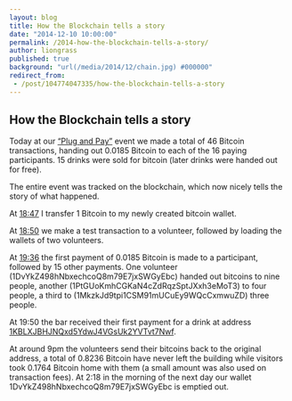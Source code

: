 ```yaml
---
layout: blog
title: How the Blockchain tells a story
date: "2014-12-10 10:00:00"
permalink: /2014-how-the-blockchain-tells-a-story/
author: liongrass
published: true
background: "url(/media/2014/12/chain.jpg) #000000"
redirect_from:
 - /post/104774047335/how-the-blockchain-tells-a-story
---
```


## How the Blockchain tells a story

Today at our [“Plug and Pay”](http://www.bitcoin.org.hk/post/104773939865/impressions-from-our-plug-and-pay-event-with) event we made a total of 46 Bitcoin transactions, handing out 0.0185 Bitcoin to each of the 16 paying participants. 15 drinks were sold for bitcoin (later drinks were handed out for free).

The entire event was tracked on the blockchain, which now nicely tells the story of what happened.

At [18:47](https://blockchain.info/tx/2b21b7fcc12f2864323d7e69c9f2e73a34532d19a4f7fe9971a36fe83df8d08b) I transfer 1 Bitcoin to my newly created bitcoin wallet.

At [18:50](https://blockchain.info/tx/156b097ff43fb0d1012799be80fbcf1318f71b17ac1d34baa6ba241f694f376a) we make a test transaction to a volunteer, followed by loading the wallets of two volunteers.

At [19:36](https://blockchain.info/tx/87ee718db755bfc0bae73bab13217145683d783351c2fe0d753bc43194663bc4) the first payment of 0.0185 Bitcoin is made to a participant, followed by 15 other payments. One volunteer (1DvYkZ498hNbxechcoQ8m79E7jxSWGyEbc) handed out bitcoins to nine people, another (1PtGUoKmhCGKaN4cZdRqzSptJXxh3eMoT3) to four people, a third to (1MkzkJd9tpi1CSM91mUCuEy9WQcCxmwuZD) three people.

At 19:50 the bar received their first payment for a drink at address [1KBLXJBHJNQxd5YdwJ4VGsUk2YVTvt7Nwf](https://blockchain.info/address/1KBLXJBHJNQxd5YdwJ4VGsUk2YVTvt7Nwf).

At around 9pm the volunteers send their bitcoins back to the original address, a total of 0.8236 Bitcoin have never left the building while visitors took 0.1764 Bitcoin home with them (a small amount was also used on transaction fees). At 2:18 in the morning of the next day our wallet 1DvYkZ498hNbxechcoQ8m79E7jxSWGyEbc is emptied out.

